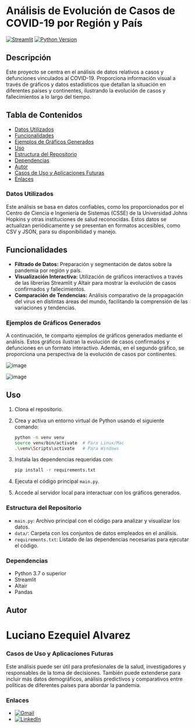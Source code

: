 # Análisis de Evolución de Casos de COVID-19 por Región y País
[![Streamlit](https://img.shields.io/badge/Streamlit-FF4B4B?style=for-the-badge&logo=streamlit&logoColor=white)](https://covidanalyst.streamlit.app/)
[![Python Version](https://img.shields.io/badge/Python-3.7%2B-blue?style=for-the-badge&logo=python&logoColor=white)](https://www.python.org/)

## Descripción

Este proyecto se centra en el análisis de datos relativos a casos y defunciones vinculados al COVID-19. Proporciona información visual a través de gráficos y datos estadísticos que detallan la situación en diferentes países y continentes, ilustrando la evolución de casos y fallecimientos a lo largo del tiempo.

## Tabla de Contenidos

- [Datos Utilizados](#datos-utilizados)
- [Funcionalidades](#funcionalidades)
- [Ejemplos de Gráficos Generados](#ejemplos-de-gráficos-generados)
- [Uso](#uso)
- [Estructura del Repositorio](#estructura-del-repositorio)
- [Dependencias](#dependencias)
- [Autor](#autor)
- [Casos de Uso y Aplicaciones Futuras](#casos-de-uso-y-aplicaciones-futuras)
- [Enlaces](#enlaces)

### Datos Utilizados

Este análisis se basa en datos confiables, como los proporcionados por el Centro de Ciencia e Ingeniería de Sistemas (CSSE) de la Universidad Johns Hopkins y otras instituciones de salud reconocidas. Estos datos se actualizan periódicamente y se presentan en formatos accesibles, como CSV y JSON, para su disponibilidad y manejo.

## Funcionalidades

- **Filtrado de Datos:** Preparación y segmentación de datos sobre la pandemia por región y país.
- **Visualización Interactiva:** Utilización de gráficos interactivos a través de las librerías Streamlit y Altair para mostrar la evolución de casos confirmados y fallecimientos.
- **Comparación de Tendencias:** Análisis comparativo de la propagación del virus en distintas áreas del mundo, facilitando la comprensión de las variaciones y tendencias.

### Ejemplos de Gráficos Generados

A continuación, te comparto ejemplos de gráficos generados mediante el análisis. Estos gráficos ilustran la evolución de casos confirmados y defunciones en un formato interactivo. Además, en el segundo gráfico, se proporciona una perspectiva de la evolución de casos por continentes.

![image](https://github.com/LUXI4NO/Covid-19/assets/140111840/937787d7-b441-4378-bc6c-f24064a94e54)

![image](https://github.com/LUXI4NO/Covid-19/assets/140111840/d508fdf6-8011-416a-a330-1ba4bf5ac2d5)


## Uso

1. Clona el repositorio.
2. Crea y activa un entorno virtual de Python usando el siguiente comando:

    ```bash
    python -m venv venv
    source venv/bin/activate  # Para Linux/Mac
    .\venv\Scripts\activate   # Para Windows
    ```

3. Instala las dependencias requeridas con:

    ```bash
    pip install -r requirements.txt
    ```

4. Ejecuta el código principal `main.py`.
5. Accede al servidor local para interactuar con los gráficos generados.

### Estructura del Repositorio

- `main.py`: Archivo principal con el código para analizar y visualizar los datos.
- `data/`: Carpeta con los conjuntos de datos empleados en el análisis.
- `requirements.txt`: Listado de las dependencias necesarias para ejecutar el código.

### Dependencias

- Python 3.7 o superior
- Streamlit
- Altair
- Pandas

## Autor

# Luciano Ezequiel Alvarez

### Casos de Uso y Aplicaciones Futuras

Este análisis puede ser útil para profesionales de la salud, investigadores y responsables de la toma de decisiones. También puede extenderse para incluir más datos demográficos, análisis predictivos y comparativos entre políticas de diferentes países para abordar la pandemia.

### Enlaces

- [![Gmail](https://img.shields.io/badge/Gmail-D14836?style=for-the-badge&logo=gmail&logoColor=white)](mailto:alvarezlucianoezequiel@gmail.com)
- [![LinkedIn](https://img.shields.io/badge/LinkedIn-0A66C2?style=for-the-badge&logo=linkedin&logoColor=white)](https://www.linkedin.com/in/luciano-alvarez-332843285/)

